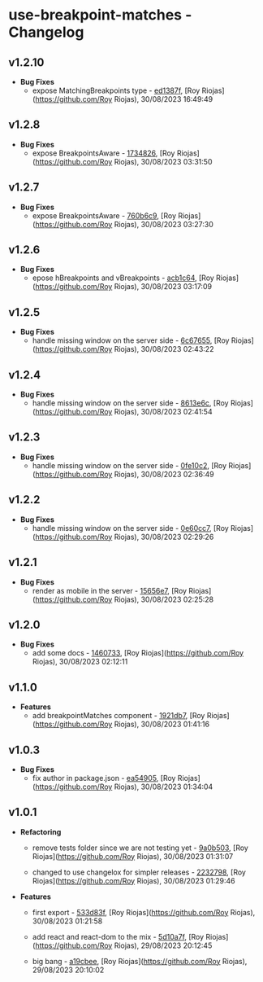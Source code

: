 
# use-breakpoint-matches - Changelog
## v1.2.10
- **Bug Fixes**
  - expose MatchingBreakpoints type - [ed1387f]( https://github.com/royriojas/use-breakpoint-matches/commit/ed1387f ), [Roy Riojas](https://github.com/Roy Riojas), 30/08/2023 16:49:49

    
## v1.2.8
- **Bug Fixes**
  - expose BreakpointsAware - [1734826]( https://github.com/royriojas/use-breakpoint-matches/commit/1734826 ), [Roy Riojas](https://github.com/Roy Riojas), 30/08/2023 03:31:50

    
## v1.2.7
- **Bug Fixes**
  - expose BreakpointsAware - [760b6c9]( https://github.com/royriojas/use-breakpoint-matches/commit/760b6c9 ), [Roy Riojas](https://github.com/Roy Riojas), 30/08/2023 03:27:30

    
## v1.2.6
- **Bug Fixes**
  - epose hBreakpoints and vBreakpoints - [acb1c64]( https://github.com/royriojas/use-breakpoint-matches/commit/acb1c64 ), [Roy Riojas](https://github.com/Roy Riojas), 30/08/2023 03:17:09

    
## v1.2.5
- **Bug Fixes**
  - handle missing window on the server side - [6c67655]( https://github.com/royriojas/use-breakpoint-matches/commit/6c67655 ), [Roy Riojas](https://github.com/Roy Riojas), 30/08/2023 02:43:22

    
## v1.2.4
- **Bug Fixes**
  - handle missing window on the server side - [8613e6c]( https://github.com/royriojas/use-breakpoint-matches/commit/8613e6c ), [Roy Riojas](https://github.com/Roy Riojas), 30/08/2023 02:41:54

    
## v1.2.3
- **Bug Fixes**
  - handle missing window on the server side - [0fe10c2]( https://github.com/royriojas/use-breakpoint-matches/commit/0fe10c2 ), [Roy Riojas](https://github.com/Roy Riojas), 30/08/2023 02:36:49

    
## v1.2.2
- **Bug Fixes**
  - handle missing window on the server side - [0e60cc7]( https://github.com/royriojas/use-breakpoint-matches/commit/0e60cc7 ), [Roy Riojas](https://github.com/Roy Riojas), 30/08/2023 02:29:26

    
## v1.2.1
- **Bug Fixes**
  - render as mobile in the server - [15656e7]( https://github.com/royriojas/use-breakpoint-matches/commit/15656e7 ), [Roy Riojas](https://github.com/Roy Riojas), 30/08/2023 02:25:28

    
## v1.2.0
- **Bug Fixes**
  - add some docs - [1460733]( https://github.com/royriojas/use-breakpoint-matches/commit/1460733 ), [Roy Riojas](https://github.com/Roy Riojas), 30/08/2023 02:12:11

    
## v1.1.0
- **Features**
  - add breakpointMatches component - [1921db7]( https://github.com/royriojas/use-breakpoint-matches/commit/1921db7 ), [Roy Riojas](https://github.com/Roy Riojas), 30/08/2023 01:41:16

    
## v1.0.3
- **Bug Fixes**
  - fix author in package.json - [ea54905]( https://github.com/royriojas/use-breakpoint-matches/commit/ea54905 ), [Roy Riojas](https://github.com/Roy Riojas), 30/08/2023 01:34:04

    
## v1.0.1
- **Refactoring**
  - remove tests folder since we are not testing yet - [9a0b503]( https://github.com/royriojas/use-breakpoint-matches/commit/9a0b503 ), [Roy Riojas](https://github.com/Roy Riojas), 30/08/2023 01:31:07

    
  - changed to use changelox for simpler releases - [2232798]( https://github.com/royriojas/use-breakpoint-matches/commit/2232798 ), [Roy Riojas](https://github.com/Roy Riojas), 30/08/2023 01:29:46

    
- **Features**
  - first export - [533d83f]( https://github.com/royriojas/use-breakpoint-matches/commit/533d83f ), [Roy Riojas](https://github.com/Roy Riojas), 30/08/2023 01:21:58

    
  - add react and react-dom to the mix - [5d10a7f]( https://github.com/royriojas/use-breakpoint-matches/commit/5d10a7f ), [Roy Riojas](https://github.com/Roy Riojas), 29/08/2023 20:12:45

    
  - big bang - [a19cbee]( https://github.com/royriojas/use-breakpoint-matches/commit/a19cbee ), [Roy Riojas](https://github.com/Roy Riojas), 29/08/2023 20:10:02

    
